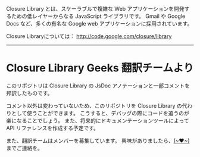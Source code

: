 Closure Library とは、スケーラブルで複雑な Web アプリケーションを開発するための低レイヤーからなる JavaScript ライブラリです。
Gmail や Google Docs など、多くの有名な Google web アプリケーションに採用されています。

Closure Libraryについては：
http://code.google.com/closure/library

---

Closure Library Geeks 翻訳チームより
====================================

このリポジトリは Closure Library の JsDoc アノテーションと一部コメントを邦訳したものです。

コメント以外は変わっていないため、このリポジトリを Closure Library の代わりとして使うことができます。
こうすると、デバッグの際にコードを追うのが楽になることでしょう。
また、将来的にドキュメンテーションツールによって API リファレンスを作成する予定です。

また、翻訳チームはメンバーを募集しています。
興味がありましたら、[(~♥~)](https://twitter.com/orga_chem) までご連絡を。
